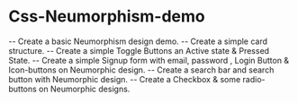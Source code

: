 # Css-Neumorphism-demo
-- Create a basic Neumorphism design demo.
-- Create a simple card structure.
-- Create a simple Toggle Buttons an Active state & Pressed State.
-- Create a simple Signup form with email, password , Login Button & Icon-buttons on Neumorphic design.
-- Create a search bar and search button with Neumorphic design.
-- Create a Checkbox & some radio-buttons on Neumorphic designs.
